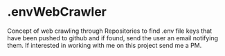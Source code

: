 .envWebCrawler
==============

Concept of web crawling through Repositories to find .env file keys that have been pushed to github and if found, send the user an email notifying them. If interested in working with me on this project send me a PM.
